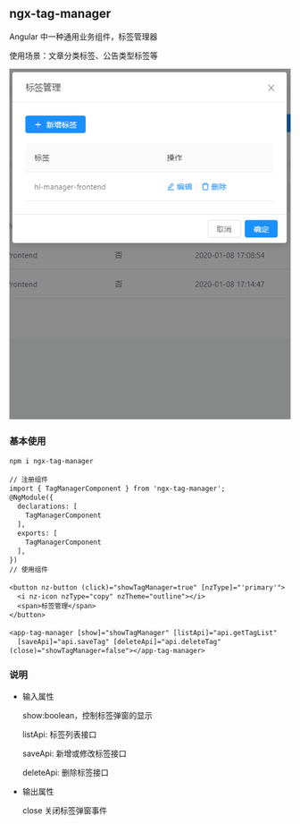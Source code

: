 ## ngx-tag-manager

Angular 中一种通用业务组件，标签管理器

使用场景：文章分类标签、公告类型标签等

![ngx-tag-manager](./tag-manager.gif)

### 基本使用

```
npm i ngx-tag-manager

// 注册组件
import { TagManagerComponent } from 'ngx-tag-manager';
@NgModule({
  declarations: [
    TagManagerComponent
  ],
  exports: [
    TagManagerComponent
  ],
})
// 使用组件

<button nz-button (click)="showTagManager=true" [nzType]="'primary'">
  <i nz-icon nzType="copy" nzTheme="outline"></i>
  <span>标签管理</span>
</button>

<app-tag-manager [show]="showTagManager" [listApi]="api.getTagList"
  [saveApi]="api.saveTag" [deleteApi]="api.deleteTag" (close)="showTagManager=false"></app-tag-manager>
```

### 说明

- 输入属性

  show:boolean，控制标签弹窗的显示

  listApi: 标签列表接口

  saveApi: 新增或修改标签接口

  deleteApi: 删除标签接口

- 输出属性

  close 关闭标签弹窗事件
